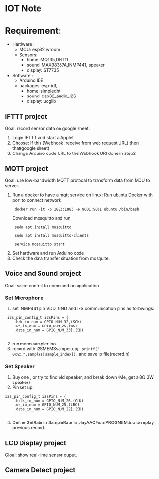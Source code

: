 # IOT Note

# Requirement:
* Hardware : 
  * MCU: esp32 wroom
  * Sensors: 
    * home: MQ135,DHT11 
    * sound: MAX98357A,INMP441, speaker
    * display: ST7735
* Software : 
  * Arduino IDE
  * packages: esp-idf,
    * home: simpledht 
    * sound: esp32_audio_I2S
    * display: ucglib
 
## IFTTT project
Goal: record sensor data on google sheet.
1. Login IFTTT and start a Applet
2. Choose: If this (Webhook :receive from web request URL) then that(google sheet)
3. Change Arduino code URL to the Webhook URl done in step2  

## MQTT project
 Goal: use low-bandwidth MQTT protocal to transform data from MCU to server.
 
 1. Run a docker to have a mqtt service on linux:
     Run ubuntu Docker with port to connect network 
    ```
     docker run -it -p 1883:1883 -p 9001:9001 ubuntu /bin/bash
    ```
    Download mosquitto and run 
    ```
     sudo apt install mosquitto
 
     sudo apt install mosquitto-clients

     service mosquitto start
    ```
  2. Set hardware and run Arduino code
  3. Check the data transfer situation from mosquite.

## Voice and Sound project

Goal: voice control to command on application
### Set Microphone
1. set INMP441 pin VDD, GND and I2S communication pins as followings:
```
 i2s_pin_config_t i2sPins = {
    .bck_io_num = GPIO_NUM_32,(SCK)
    .ws_io_num = GPIO_NUM_25,(WS)
    .data_in_num = GPIO_NUM_33};(SD)
    
 ```
2. run memssampler.ino
3. record with I2SMEMSsamper.cpp` printf(" 0x%x,",samples[sample_index]);` and save to file(record.h)
### Set Speaker
1. Buy one , or try to find old speaker, and break down (Me, get a 8Ω 3W speaker)
2. Pin set up: 

```
i2s_pin_config_t i2sPins = {
    .bclk_io_num = GPIO_NUM_26,(CLK)
    .ws_io_num = GPIO_NUM_25,(LRC)
    .data_in_num = GPIO_NUM_22};(SD)
    
```
4. Define SetRate in SampleRate in playAACFromPROGMEM.ino to replay previous record.


## LCD Display project
Gloal: show real-time sensor ouput.
## Camera Detect project
